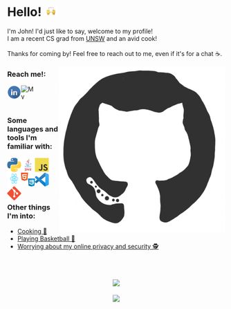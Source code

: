 # Hello! <img src="/assets/wave.gif" height="25px" width="30px"/>
 
I'm John! I'd just like to say, welcome to my profile!   
I am a recent CS grad from [UNSW](https://www.unsw.edu.au/engineering/computer-science-and-engineering) and an avid cook!  
<br/>
Thanks for coming by! Feel free to reach out to me, even if it's for a chat ☕.  

<p>
    <a href="https://github.com/jnddao?tab=repositories" >
            <img src="/assets/github.gif" align="right" height="384px" width="384px"/> 
    </a>
</p>  

### Reach me!:  

<p>
    <a href="https://www.linkedin.com/in/john-dao/" target="_blank">
        <img src="/assets/linkedinLogo.png" align="left" height="32px" width="32px" alt="My Linkedin"/> 
    </a>
    &nbsp;
    <a href="http://johndao.com/" target="_blank">
        <img src="https://avatars.githubusercontent.com/u/51881944?s=460&u=de2399451ba977dac0ac42f3539e945104733bb2&v=4" padding="10px" align="left" height="32px" width="32px" alt="My Website"/>
    </a>
</p>
  
<br />

### Some languages and tools I'm familiar with:  
  <img src="/assets/python.png" align="left" height="32px" width="32px" alt="python"/> 
&nbsp;
  <img src="/assets/java.png" align="left" height="32px" width="32px" alt="java"/> 
&nbsp;
  <img src="/assets/js.png" align="left" height="32px" width="32px" alt="js"/> 
&nbsp;
  <img src="/assets/react.png" align="left" height="32px" width="32px" alt="react"/> 
&nbsp;
  <img src="/assets/htmlcss.png" align="left" height="32px" width="32px" alt="htmlcss"/> 
&nbsp;
  <img src="/assets/vscode.png" align="left" height="32px" width="32px" alt="vscode"/> 
&nbsp;
  <img src="/assets/git.png" align="left" height="32px" width="32px" alt="git"/> 
  
<br /><br />

### Other things I'm into:  
- [Cooking 🍳](https://www.reddit.com/r/AskReddit/comments/chzskb/firefighters_of_reddit_whats_the_easiest_way_to/)
- [Playing Basketball 🏀](https://en.wikipedia.org/wiki/Brian_Scalabrine)  
- [Worrying about my online privacy and security 🕵️](https://github.com/bitwarden)

<br /><br />

<p align="center" href="https://github.com/jnddao?tab=repositories">
    <img src = "https://github-readme-stats.vercel.app/api?username=Jnddao&count_private=true&show_icons=true&theme=dark&hide=prs,contribs"/><br /><br />
    <img src="https://komarev.com/ghpvc/?username=jnddao&color=grey"/>
</p>
